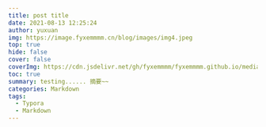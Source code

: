 ```yaml
---
title: post title
date: 2021-08-13 12:25:24
author: yuxuan
img: https://image.fyxemmmm.cn/blog/images/img4.jpeg
top: true
hide: false
cover: false
coverImg: https://cdn.jsdelivr.net/gh/fyxemmmm/fyxemmmm.github.io/medias/banner/0.jpg
toc: true
summary: testing...... 摘要~~
categories: Markdown
tags:
  - Typora
  - Markdown
---
```

